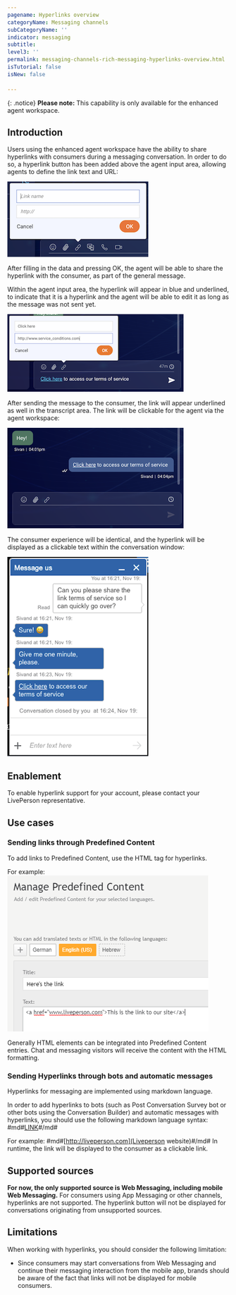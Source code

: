 ```yaml
---
pagename: Hyperlinks overview
categoryName: Messaging channels
subCategoryName: ''
indicator: messaging
subtitle:
level3: ''
permalink: messaging-channels-rich-messaging-hyperlinks-overview.html
isTutorial: false
isNew: false

---
```


{: .notice}
**Please note:** This capability is only available for the enhanced agent workspace.

## Introduction

Users using the enhanced agent workspace have the ability to share hyperlinks with consumers during a messaging conversation. In order to do so, a hyperlink button has been added above the agent input area, allowing agents to define the link text and URL:

![](img/hyperlinks-overview-1.png)

After filling in the data and pressing OK, the agent will be able to share the hyperlink with the consumer, as part of the general message.

Within the agent input area, the hyperlink will appear in blue and underlined, to indicate that it is a hyperlink and the agent will be able to edit it as long as the message was not sent yet.

![](img/hyperlinks-overview-2.png)

After sending the message to the consumer, the link will appear underlined as well in the transcript area. The link will be clickable for the agent via the agent workspace:

![](img/hyperlinks-overview-3.png)

The consumer experience will be identical, and the hyperlink will be displayed as a clickable text within the conversation window:

![](img/hyperlinks-overview-4.png)

## Enablement

To enable hyperlink support for your account, please contact your LivePerson representative.

## Use cases

### Sending links through Predefined Content

To add links to Predefined Content, use the HTML tag for hyperlinks.

For example:
![](img/hyperlinks-overview-5.png)

Generally HTML elements can be integrated into Predefined Content entries. Chat and messaging visitors will receive the content with the HTML formatting.

### Sending Hyperlinks through bots and automatic messages

Hyperlinks for messaging are implemented using markdown language.

In order to add hyperlinks to bots (such as Post Conversation Survey bot or other bots using  the Conversation Builder) and automatic messages with hyperlinks, you should use the following markdown language syntax: #md#[LINK](LINK_TEXT)#/md#

For example:
#md#[http://liveperson.com](Liveperson website)#/md#
In runtime, the link will be displayed to the consumer as a clickable link.

## Supported sources

**For now, the only supported source is Web Messaging, including mobile Web Messaging.** For consumers using App Messaging or other channels, hyperlinks are not supported. The hyperlink button will not be displayed for conversations originating from unsupported sources.

## Limitations

When working with hyperlinks, you should consider the following limitation:
* Since consumers may start conversations from Web Messaging and continue their messaging interaction from the mobile app, brands should be aware of the fact that links will not be displayed for mobile consumers.
